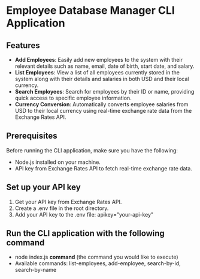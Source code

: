 # Employee Database Manager CLI Application

## Features

- **Add Employees**: Easily add new employees to the system with their relevant details such as name, email, date of birth, start date, and salary.
- **List Employees**: View a list of all employees currently stored in the system along with their details and salaries in both USD and their local currency.
- **Search Employees**: Search for employees by their ID or name, providing quick access to specific employee information.
- **Currency Conversion**: Automatically converts employee salaries from USD to their local currency using real-time exchange rate data from the Exchange Rates API.

## Prerequisites

Before running the CLI application, make sure you have the following:

- Node.js installed on your machine.
- API key from Exchange Rates API to fetch real-time exchange rate data.

## Set up your API key

1. Get your API key from Exchange Rates API.
2. Create a .env file in the root directory.
3. Add your API key to the .env file: apikey="your-api-key"

## Run the CLI application with the following command

- node index.js **command** (the command you would like to execute)
- Available commands: list-employees, add-employee, search-by-id, search-by-name
